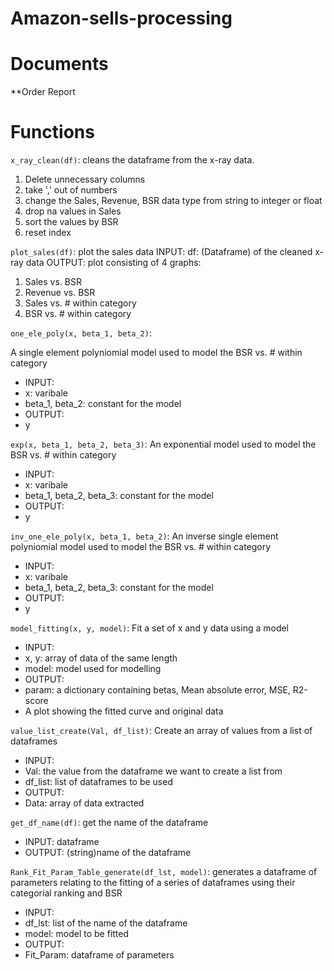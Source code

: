# Amazon-sells-processing

# Documents
**Order Report


# Functions
`x_ray_clean(df)`: cleans the dataframe from the x-ray data. 
1. Delete unnecessary columns
2. take ',' out of numbers
3. change the Sales, Revenue, BSR data type from string to integer or float
4. drop na values in Sales
5. sort the values by BSR
6. reset index

`plot_sales(df)`: plot the sales data
INPUT: 
df: (Dataframe) of the cleaned x-ray data
OUTPUT:
plot consisting of 4 graphs:
1. Sales vs. BSR
2. Revenue vs. BSR
3. Sales vs. # within category
4. BSR vs. # within category

`one_ele_poly(x, beta_1, beta_2)`:

A single element polyniomial model used to model the BSR vs. # within category
- INPUT:
- x: varibale
- beta_1, beta_2: constant for the model
- OUTPUT:
- y

`exp(x, beta_1, beta_2, beta_3)`:
An exponential model used to model the BSR vs. # within category
- INPUT:
- x: varibale
- beta_1, beta_2, beta_3: constant for the model
- OUTPUT:
- y

`inv_one_ele_poly(x, beta_1, beta_2)`:
An inverse single element polyniomial model used to model the BSR vs. # within category
- INPUT:
- x: varibale
- beta_1, beta_2, beta_3: constant for the model
- OUTPUT:
- y

`model_fitting(x, y, model)`:
Fit a set of x and y data using a model
- INPUT:
- x, y: array of data of the same length
- model: model used for modelling
- OUTPUT:
- param: a dictionary containing betas, Mean absolute error, MSE, R2-score
- A plot showing the fitted curve and original data

`value_list_create(Val, df_list)`:
Create an array of values from a list of dataframes
- INPUT:
- Val: the value from the dataframe we want to create a list from
- df_list: list of dataframes to be used
- OUTPUT:
- Data: array of data extracted

`get_df_name(df)`: get the name of the dataframe
- INPUT: dataframe
- OUTPUT: (string)name of the dataframe

`Rank_Fit_Param_Table_generate(df_lst, model)`: generates a dataframe of parameters relating to the fitting of a series of dataframes using their categorial ranking and BSR
- INPUT: 
- df_lst: list of the name of the dataframe
- model: model to be fitted
- OUTPUT:
- Fit_Param: dataframe of parameters

